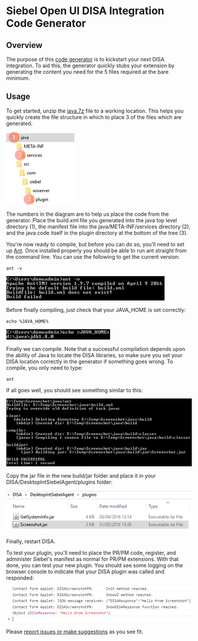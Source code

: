 # Siebel Open UI DISA Integration Code Generator

## Overview
The purpose of this [code generator](http://duncanford.github.io/disa-code-generator) is to kickstart your next DISA integration. To aid this, the generator quickly stubs your extension by generating the content you need for the 5 files required at the bare minimum.

## Usage
To get started, unzip the [java.7z](support/java.7z) file to a working location. This helps you quickly create the file structure in which to place 3 of the files which are generated.

![](support/file_structure.png)

The numbers in the diagram are to help us place the code from the generator. Place the build.xml file you generated into the java top level directory (1), the manifest file into the java/META-INF/services directory (2), and the java code itself in the plugin directory at the bottom of the tree (3).

You're now ready to compile, but before you can do so, you'll need to set up [Ant](http://ant.apache.org/). Once installed properly you should be able to run ant straight from the command line. You can use the following to get the current version:

```
ant -v
```

![](support/ant-v.png)

Before finally compiling, just check that your JAVA_HOME is set correctly:

```
echo %JAVA_HOME%
```

![](support/java_path.png)

Finally we can compile. Note that a successful compilation depends upon the ability of Java to locate the DISA libraries, so make sure you set your DISA location correctly in the generator if something goes wrong. To compile, you only need to type:

```
ant
```

If all goes well, you should see something similar to this:

![](support/build.png)

Copy the jar file in the new build/jar folder and place it in your DISA/DesktopIntSiebelAgent/plugins folder:

![](support/plugins.png)

Finally, restart DISA.

To test your plugin, you'll need to place the PR/PM code, register, and administer Siebel's manifest as normal for PR/PM extensions. With that done, you can test your new plugin. You should see some logging on the browser console to indicate that your DISA plugin was called and responded:

![](support/console.png)

Please [report issues or make suggestions](issues) as you see fit.
